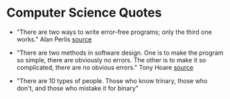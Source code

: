 # Computer Science Quotes

* "There are two ways to write error-free programs; only the third one works." Alan Perlis [source](https://www.brainyquote.com/quotes/alan_perlis_177353)
  
* "There are two methods in software design. One is to make the program so simple, there are obviously no errors. The other is to make it so complicated, there are no obvious errors." Tony Hoare [source](https://www.brainyquote.com/quotes/tony_hoare_620783)

* "There are 10 types of people. Those who know trinary, those who don't, and those who mistake it for binary"





